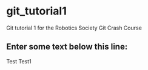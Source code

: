 # git_tutorial1
Git tutorial 1 for the Robotics Society Git Crash Course


Enter some text below this line:
--------------------
Test
Test1 
